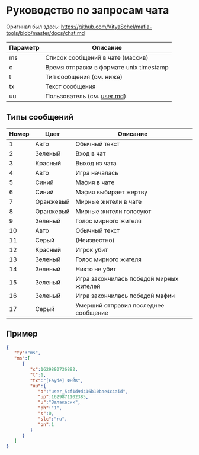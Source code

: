# Руководство по запросам чата

Оригинал был здесь: <https://github.com/VityaSchel/mafia-tools/blob/master/docs/chat.md>

Параметр|Описание
-|-
ms|Список сообщений в чате (массив)
c|Время отправки в формате unix timestamp
t|Тип сообщения (см. ниже)
tx|Текст сообщения
uu|Пользователь (см. [user.md](/docs/user.md))

## Типы сообщений

Номер|Цвет|Описание
-|-|-
1|Авто|Обычный текст
2|Зеленый|Вход в чат
3|Красный|Выход из чата
4|Авто|Игра началась
5|Синий|Мафия в чате
6|Синий|Мафия выбирает жертву
7|Оранжевый|Мирные жители в чате
8|Оранжевый|Мирные жители голосуют
9|Зеленый|Голос мирного жителя
10|Авто|Обычный текст
11|Серый|(Неизвестно)
12|Красный|Игрок убит
13|Зеленый|Голос мирного жителя
14|Зеленый|Никто не убит
15|Зеленый|Игра закончилась победой мирных жителей
16|Зеленый|Игра закончилась победой мафии
17|Серый|Умерший отправил последнее сообщение

## Пример

```json
{
   "ty":"ms",
   "ms":[
      {
         "c":1629880736882,
         "t":1,
         "tx":"[Fayde] ФЕЙК",
         "uu":{
            "o":"user_5cf1d9d416b10bae4c4aid",
            "up":1629871102385,
            "u":"Валакасик",
            "ph":"1",
            "s":0,
            "slc":"ru",
            "on":1
         }
      }
   ]
}
```